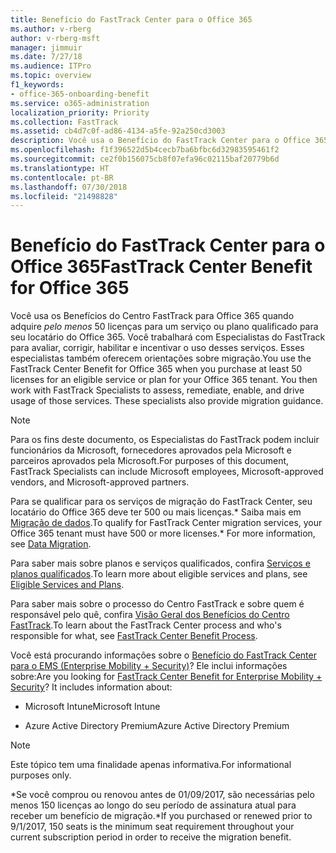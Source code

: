 ```yaml
---
title: Benefício do FastTrack Center para o Office 365
ms.author: v-rberg
author: v-rberg-msft
manager: jimmuir
ms.date: 7/27/18
ms.audience: ITPro
ms.topic: overview
f1_keywords:
- office-365-onboarding-benefit
ms.service: o365-administration
localization_priority: Priority
ms.collection: FastTrack
ms.assetid: cb4d7c0f-ad86-4134-a5fe-92a250cd3003
description: Você usa o Benefício do FastTrack Center para o Office 365 quando adquire pelo menos 50 licenças para um serviço ou plano qualificado para seu locatário do Office 365. Você trabalhará com Especialistas do FastTrack para avaliar, corrigir, habilitar e incentivar o uso desses serviços. Esses especialistas também oferecem orientações sobre migração.
ms.openlocfilehash: f1f396522d5b4cecb7ba6bfbc6d32983595461f2
ms.sourcegitcommit: ce2f0b156075cb8f07efa96c02115baf20779b6d
ms.translationtype: HT
ms.contentlocale: pt-BR
ms.lasthandoff: 07/30/2018
ms.locfileid: "21498828"
---
```

# <a name="fasttrack-center-benefit-for-office-365"></a><span data-ttu-id="69b4e-105">Benefício do FastTrack Center para o Office 365</span><span class="sxs-lookup"><span data-stu-id="69b4e-105">FastTrack Center Benefit for Office 365</span></span>

<span data-ttu-id="69b4e-p102">Você usa os Benefícios do Centro FastTrack para Office 365 quando adquire *pelo menos* 50 licenças para um serviço ou plano qualificado para seu locatário do Office 365. Você trabalhará com Especialistas do FastTrack para avaliar, corrigir, habilitar e incentivar o uso desses serviços. Esses especialistas também oferecem orientações sobre migração.</span><span class="sxs-lookup"><span data-stu-id="69b4e-p102">You use the FastTrack Center Benefit for Office 365 when you purchase at least 50 licenses for an eligible service or plan for your Office 365 tenant. You then work with FastTrack Specialists to assess, remediate, enable, and drive usage of those services. These specialists also provide migration guidance.</span></span> 
  
> [!NOTE]
> <span data-ttu-id="69b4e-109">Para os fins deste documento, os Especialistas do FastTrack podem incluir funcionários da Microsoft, fornecedores aprovados pela Microsoft e parceiros aprovados pela Microsoft.</span><span class="sxs-lookup"><span data-stu-id="69b4e-109">For purposes of this document, FastTrack Specialists can include Microsoft employees, Microsoft-approved vendors, and Microsoft-approved partners.</span></span> 
  
<span data-ttu-id="69b4e-110">Para se qualificar para os serviços de migração do FastTrack Center, seu locatário do Office 365 deve ter 500 ou mais licenças.\* Saiba mais em [Migração de dados](data-migration.md).</span><span class="sxs-lookup"><span data-stu-id="69b4e-110">To qualify for FastTrack Center migration services, your Office 365 tenant must have 500 or more licenses.\* For more information, see [Data Migration](data-migration.md).</span></span>
  
<span data-ttu-id="69b4e-111">Para saber mais sobre planos e serviços qualificados, confira [Serviços e planos qualificados](eligible-services-and-plans.md).</span><span class="sxs-lookup"><span data-stu-id="69b4e-111">To learn more about eligible services and plans, see [Eligible Services and Plans](eligible-services-and-plans.md).</span></span>
  
<span data-ttu-id="69b4e-112">Para saber mais sobre o processo do Centro FastTrack e sobre quem é responsável pelo quê, confira [Visão Geral dos Benefícios do Centro FastTrack](fasttrack-benefit-overview.md).</span><span class="sxs-lookup"><span data-stu-id="69b4e-112">To learn about the FastTrack Center process and who's responsible for what, see [FastTrack Center Benefit Process](fasttrack-benefit-overview.md).</span></span>
  
<span data-ttu-id="69b4e-p103">Você está procurando informações sobre o [Benefício do FastTrack Center para o EMS (Enterprise Mobility + Security)](https://go.microsoft.com/fwlink/?linkid=2005312)? Ele inclui informações sobre:</span><span class="sxs-lookup"><span data-stu-id="69b4e-p103">Are you looking for [FastTrack Center Benefit for Enterprise Mobility + Security](https://go.microsoft.com/fwlink/?linkid=2005312)? It includes information about:</span></span>
  
- <span data-ttu-id="69b4e-115">Microsoft Intune</span><span class="sxs-lookup"><span data-stu-id="69b4e-115">Microsoft Intune</span></span>
    
- <span data-ttu-id="69b4e-116">Azure Active Directory Premium</span><span class="sxs-lookup"><span data-stu-id="69b4e-116">Azure Active Directory Premium</span></span> 
    
> [!NOTE]
> <span data-ttu-id="69b4e-117">Este tópico tem uma finalidade apenas informativa.</span><span class="sxs-lookup"><span data-stu-id="69b4e-117">For informational purposes only.</span></span> 
  
<span data-ttu-id="69b4e-118">\*Se você comprou ou renovou antes de 01/09/2017, são necessárias pelo menos 150 licenças ao longo do seu período de assinatura atual para receber um benefício de migração.</span><span class="sxs-lookup"><span data-stu-id="69b4e-118">\*If you purchased or renewed prior to 9/1/2017, 150 seats is the minimum seat requirement throughout your current subscription period in order to receive the migration benefit.</span></span>
  

 